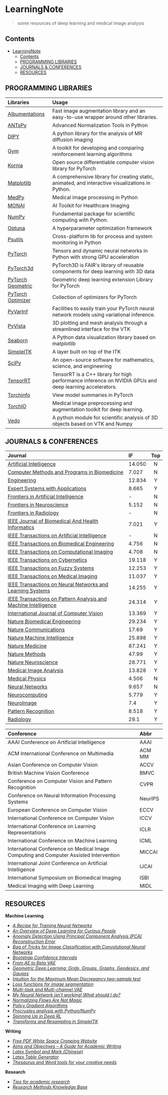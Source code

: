 # LearningNote
> some resources of deep learning and medical image analysis

## Contents
- [LearningNote](#learningnote)
  - [Contents](#contents)
  - [<span id = "program">PROGRAMMING LIBRARIES</span>](#programming-libraries)
  - [<span id = "journal">JOURNALS & CONFERENCES</span>](#journals--conferences)
  - [<span id = "resource">RESOURCES</span>](#resources)

## <span id = "program">PROGRAMMING LIBRARIES</span>
| Libraries | Usage |
| :- | :- |
|[Albumentations](https://albumentations.ai/docs/getting_started/mask_augmentation/) | Fast image augmentation library and an easy-to-use wrapper around other libraries. |
|[ANTsPy](https://github.com/ANTsX/ANTsPy)|Advanced Normalization Tools in Python|
|[DIPY](https://dipy.org/)| A python library for the analysis of MR diffusion imaging|
|[Gym](https://gym.openai.com/)|A toolkit for developing and comparing reinforcement learning algorithms|
|[Kornia](https://kornia.github.io//)|Open source differentiable computer vision library for PyTorch|
|[Matplotlib](https://matplotlib.org/stable/)|A comprehensive library for creating static, animated, and interactive visualizations in Python.|
|[MedPy](https://github.com/loli/medpy)|Medical image processing in Python|
|[MONAI](https://monai.io/)|AI Toolkit for Healthcare Imaging|
|[NumPy](https://numpy.org/)|Fundamental package for scientific computing with Python.|
|[Optuna](https://optuna.org/) | A hyperparameter optimization framework |
|[Psutils](https://github.com/giampaolo/psutil)|Cross-platform lib for process and system monitoring in Python|
|[PyTorch](https://pytorch.org/)|Tensors and dynamic neural networks in Python with strong GPU acceleration|
|[PyTorch3d](https://pytorch3d.org/)| PyTorch3D is FAIR's library of reusable components for deep learning with 3D data |
|[PyTorch Geometric](https://pytorch-geometric.readthedocs.io/en/latest/) | Geometric deep learning extension Library for PyTorch |
|[PyTorch Optimizer](https://pytorch-optimizer.readthedocs.io/en/latest/)|  Collection of optimizers for PyTorch |
|[PyVarInf](https://github.com/ctallec/pyvarinf) | Facilities to easily train your PyTorch neural network models using variational inference. |
|[PyVista](https://docs.pyvista.org/)|3D plotting and mesh analysis through a streamlined interface for the VTK|
|[Seaborn](https://seaborn.pydata.org/)|A Python data visualization library based on matplotlib|
|[SimpleITK](https://simpleitk.org/)|A layer built on top of the ITK|
|[SciPy](https://scipy.org/)|An open-source software for mathematics, science, and engineering|
|[TensorRT](https://developer.nvidia.com/tensorrt)|TensorRT is a C++ library for high performance inference on NVIDIA GPUs and deep learning accelerators.|
|[Torchinfo](https://github.com/TylerYep/torchinfo)|View model summaries in PyTorch|
|[TorchIO](https://torchio.readthedocs.io/)| Medical image preprocessing and augmentation toolkit for deep learning.|
|[Vedo](https://vedo.embl.es/) | A python module for scientific analysis of 3D objects based on VTK and Numpy |


## <span id = "journal">JOURNALS & CONFERENCES</span>

| Journal | IF | Top |
| :- | :- | :-: |
|[Artificial Intelligence](https://www.journals.elsevier.com/artificial-intelligence) | 14.050 | N |
|[Computer Methods and Programs in Biomedicine](https://www.journals.elsevier.com/computer-methods-and-programs-in-biomedicine) | 7.027 | N | 
|[Engineering](https://www.journals.elsevier.com/engineering/) | 12.834 | Y |
|[Expert Systems with Applications](https://www.journals.elsevier.com/expert-systems-with-applications)| 8.665 | Y |
|[Frontiers in Artificial Intelligence](https://www.frontiersin.org/journals/artificial-intelligence)| - | N |
|[Frontiers in Neuroscience](https://www.frontiersin.org/journals/neuroscience) | 5.152 | N |
|[Frontiers in Radiology](https://www.frontiersin.org/journals/radiology) | - | N |
|[IEEE Journal of Biomedical And Health Informatics](https://www.embs.org/jbhi/) | 7.021 | Y |
|[IEEE Transactions on Artificial Intelligence](https://ieeexplore.ieee.org/xpl/RecentIssue.jsp?punumber=9078688) | - | N | 
|[IEEE Transactions on Biomedical Engineering](https://www.embs.org/tbme/) | 4.756 | N | 
|[IEEE Transactions on Computational Imaging](https://ieeexplore.ieee.org/xpl/RecentIssue.jsp?punumber=6745852) | 4.708 | N |
|[IEEE Transactions on Cybernetics](https://ieeexplore.ieee.org/xpl/RecentIssue.jsp?punumber=6221036) | 19.118 | Y |
|[IEEE Transactions on Fuzzy Systems](https://ieeexplore.ieee.org/xpl/RecentIssue.jsp?punumber=91)| 12.253| Y |
|[IEEE Transactions on Medical Imaging](https://www.embs.org/tmi/) | 11.037 | Y |
|[IEEE Transactions on Neural Networks and Learning Systems](https://cis.ieee.org/publications/t-neural-networks-and-learning-systems) | 14.255 | Y |
|[IEEE Transactions on Pattern Analysis and Machine Intelligence](https://ieeexplore.ieee.org/xpl/RecentIssue.jsp?punumber=34) | 24.314 | Y |
|[International Journal of Computer Vision](https://www.springer.com/journal/11263) | 13.369 | Y | 
|[Nature Biomedical Engineering](https://www.nature.com/natbiomedeng/) | 29.234| Y |
|[Nature Communications](https://www.nature.com/ncomms/)| 17.69 | Y |
|[Nature Machine Intelligence](https://www.nature.com/natmachintell/) | 25.898 | Y |
|[Nature Medicine](https://www.nature.com/nm/) | 87.241 | Y |
|[Nature Methods](https://www.nature.com/nmeth/) | 47.99 | Y |
|[Nature Neuroscience](https://www.nature.com/neuro/) |28.771 | Y |
|[Medical Image Analysis](https://www.journals.elsevier.com/medical-image-analysis) | 13.828 | Y |
|[Medical Physics](https://aapm.onlinelibrary.wiley.com/journal/24734209) | 	4.506 | N |
|[Neural Networks](https://www.sciencedirect.com/journal/neural-networks) | 9.657 | N |
|[Neurocomputing](https://www.journals.elsevier.com/neurocomputing) | 5.779 | Y |
|[NeuroImage](https://www.journals.elsevier.com/neuroimage) | 7.4 | Y |
|[Pattern Recognition](https://www.journals.elsevier.com/pattern-recognition) | 8.518 | Y |
|[Radiology](https://pubs.rsna.org/journal/radiology) | 29.1 | Y |

| Conference | Abbr |
| :- | :- |
|AAAI Conference on Artificial Intelligence | AAAI|
|ACM International Conference on Multimedia |ACM MM |
|Asian Conference on Computer Vision|ACCV|
|British Machine Vision Conference|BMVC|
|Conference on Computer Vision and Pattern Recognition | CVPR |
|Conference on Neural Information Processing Systems|NeurIPS|
|European Conference on Computer Vision|ECCV|
|International Conference on Computer Vision | ICCV |
|International Conference on Learning Representations|ICLR|
|International Conference on Machine Learning| ICML |
|International Conference on Medical Image Computing and Computer Assisted Intervention| MICCAI |
|International Joint Conference on Artificial Intelligence| IJCAI|
|International Symposium on Biomedical Imaging|ISBI|
|Medical Imaging with Deep Learning| MIDL |

## <span id = "resource">RESOURCES</span>
**Machine Learning**
- [*A Recipe for Training Neural Networks*](https://karpathy.github.io/2019/04/25/recipe/)
- [*An Overview of Deep Learning for Curious People*](https://lilianweng.github.io/lil-log/2017/06/21/an-overview-of-deep-learning.html)
- [*Anomaly Detection Using Principal Component Analysis (PCA) Reconstruction Error*](https://jamesmccaffrey.wordpress.com/2021/07/07/anomaly-detection-using-principal-component-analysis-pca-reconstruction-error/)
- [*Bag of Tricks for Image Classification with Convolutional Neural Networks*](https://openaccess.thecvf.com/content_CVPR_2019/papers/He_Bag_of_Tricks_for_Image_Classification_with_Convolutional_Neural_Networks_CVPR_2019_paper.pdf)
- [*Bootstrap Confidence Intervals*](https://acclab.github.io/bootstrap-confidence-intervals.html)
- [*From AE to Beta VAE*](https://lilianweng.github.io/lil-log/2018/08/12/from-autoencoder-to-beta-vae.html)
- [*Geometric Deep Learning: Grids, Groups, Graphs, Geodesics, and Gauges*](https://geometricdeeplearning.com/lectures/)
- [*Intuition for the Maximum Mean Discrepancy two-sample test*](https://torchdrift.org/notebooks/note_on_mmd.html)
- [*Loss functions for image segmentation*](https://github.com/JunMa11/SegLoss)
- [*Multi-task and Multi-channel VAE*](https://github.com/ggbioing/mcvae)
- [*My Neural Network isn't working! What should I do?*](http://theorangeduck.com/page/neural-network-not-working)
- [*Normalizing Flows Are Not Magic*](https://medium.com/swlh/normalizing-flows-are-not-magic-22752d0c924)
- [*Policy Gradient Algorithms*](https://lilianweng.github.io/lil-log/2018/04/08/policy-gradient-algorithms.html)
- [*Procrustes analysis with Python/NumPy*](https://medium.com/@olga_kravchenko/generalized-procrustes-analysis-with-python-numpy-c571e8e8a421)
- [*Spinning Up in Deep RL*](https://spinningup.openai.com/en/latest/spinningup/rl_intro.html)
- [*Transforms and Resampling in SimpleITK*](http://insightsoftwareconsortium.github.io/SimpleITK-Notebooks/Python_html/21_Transforms_and_Resampling.html)

**Writing**
- [*Free PDF White Space Cropping Website*](https://croppdf.com/)
- [*Aims and Objectives – A Guide for Academic Writing*](https://www.discoverphds.com/advice/doing/research-aims-and-objectives)
- [*Latex Symbol and Mark (Chinese)*](https://blog.csdn.net/u010440456/article/details/89787326)
- [*Latex Table Generator*](https://www.tablesgenerator.com/)
- [*Thesaurus and Word tools for your creative needs*](https://www.wordhippo.com/)

**Research**
- [*Tips for academic research*](https://github.com/jbhuang0604/awesome-tips)
- [*Research Methods Knowledge Base*](https://conjointly.com/kb/navigating-the-kb/)


